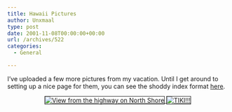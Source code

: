 ```yaml
---
title: Hawaii Pictures
author: Unxmaal
type: post
date: 2001-11-08T00:00:00+00:00
url: /archives/522
categories:
  - General

---
```

I&#8217;ve uploaded a few more pictures from my vacation. Until I get around to setting up a nice page for them, you can see the shoddy index format [here][1]. 

<center>
  <a target="_top" href="javascript:openScript('images/hawaii2/view_from_the_highway.jpg',500,447)"><img decoding="async" border="1" src="images/hawaii2/small/small_view_from_the_highway.jpg" alt="View from the highway on North Shore" /> <a target="_top" href="javascript:openScript('images/hawaii2/tiki.jpg',500,447)"><img decoding="async" border="1" src="images/hawaii2/small/small-tiki.jpg" alt="TIKI!!!" /></center></p>

 [1]: http://unxmaal.com/images/hawaii2/
